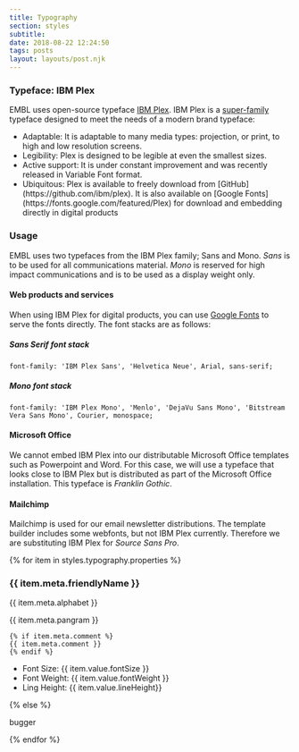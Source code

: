 ```yaml
---
title: Typography
section: styles
subtitle:
date: 2018-08-22 12:24:50
tags: posts
layout: layouts/post.njk
---
```



### Typeface: IBM Plex

EMBL uses open-source typeface [IBM Plex](https://github.com/ibm/plex). IBM Plex is a [super-family](https://en.wikipedia.org/wiki/Font_superfamily) typeface designed to meet the needs of a modern brand typeface:

<ul class="vf-list vf-list--unordered">
<li class="vf-list__item">Adaptable: It is adaptable to many media types: projection, or print, to high and low resolution screens. </li>
<li class="vf-list__item">Legibility: Plex is designed to be legible at even the smallest sizes.</li>
<li class="vf-list__item">Active support: It is under constant improvement and was recently released in Variable Font format. </li>
<li class="vf-list__item">Ubiquitous: Plex is available to freely download from [GitHub](https://github.com/ibm/plex). It is also available on [Google Fonts](https://fonts.google.com/featured/Plex) for download and embedding directly in digital products</li>
</ul>

### Usage

EMBL uses two typefaces from the IBM Plex family; Sans and Mono. *Sans* is to be used for all communications material. *Mono* is reserved for high impact communications and is to be used as a display weight only.

#### Web products and services

When using IBM Plex for digital products, you can use [Google Fonts](https://fonts.google.com/featured/Plex) to serve the fonts directly. The font stacks are as follows:

##### Sans Serif font stack

```
font-family: 'IBM Plex Sans', 'Helvetica Neue', Arial, sans-serif;
```

##### Mono font stack

```
font-family: 'IBM Plex Mono', 'Menlo', 'DejaVu Sans Mono', 'Bitstream Vera Sans Mono', Courier, monospace;
```

#### Microsoft Office

We cannot embed IBM Plex into our distributable Microsoft Office templates such as Powerpoint and Word. For this case, we will use a typeface that looks close to IBM Plex but is distributed as part of the Microsoft Office installation. This typeface is *Franklin Gothic*.

#### Mailchimp

Mailchimp is used for our email newsletter distributions. The template builder includes some webfonts, but not IBM Plex currently. Therefore we are substituting IBM Plex for *Source Sans Pro*.

<style>
.vf-swatch {
  grid-column: 2 / -2 !important;
}
</style>

{% for item in styles.typography.properties %}
<article class="vf-swatch">
    <h3 class="vf-swatch__colour-name">
      {{ item.meta.friendlyName }}
    </h3>
    <p
      class="vf-u-type__text-body--3"
      style="font-size: {{ item.value.fontSize }};
             font-weight: {{ item.value.fontWeight }};
            line-height: {{ item.value.lineHeight }}
    ">
      {{ item.meta.alphabet }}
    </p>
    <p
      class="vf-u-type__text-body--3"
      style="font-size: {{ item.value.fontSize }};
             font-weight: {{ item.value.fontWeight }};
            line-height: {{ item.value.lineHeight }}
    ">
      {{ item.meta.pangram }}
    </p>

    {% if item.meta.comment %}
    {{ item.meta.comment }}
    {% endif %}


- Font Size: {{ item.value.fontSize }}
- Font Weight: {{ item.value.fontWeight }}
- Ling Height: {{ item.value.lineHeight}}

</article>
{% else %}

<p>bugger</p>

{% endfor %}
